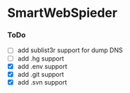 
# SmartWebSpieder 

### ToDo
- [ ] add sublist3r support for dump DNS
- [ ] add .hg support
- [X] add .env support
- [X] add .git support
- [X] add .svn support
